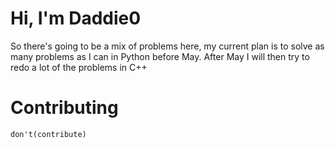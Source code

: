 # Hi, I'm Daddie0

So there's going to be a mix of problems here, my current plan is to solve as many problems as I can in Python
before May. After May I will then try to redo a lot of the problems in C++

# Contributing
```
don't(contribute)
```
